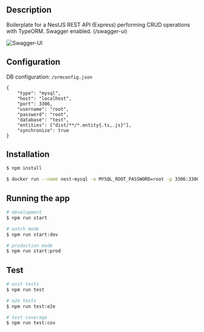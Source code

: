## Description

Boilerplate for a NestJS REST API (Express) performing CRUD operations with TypeORM. Swagger enabled. (/swagger-ui)


![Swagger-UI](https://i.ibb.co/6HwXL3T/nest-boilerplate-swaggerui.png)

## Configuration

DB configuration: ```/ormconfig.json```

```
{
    "type": "mysql",
    "host": "localhost",
    "port": 3306,
    "username": "root",
    "password": "root",
    "database": "test",
    "entities": ["dist/**/*.entity{.ts,.js}"],
    "synchronize": true
}
```

## Installation

```bash
$ npm install
```
```bash
$ docker run --name nest-mysql -e MYSQL_ROOT_PASSWORD=root -p 3306:3306 -d mysql:latest
```

## Running the app

```bash
# development
$ npm run start

# watch mode
$ npm run start:dev

# production mode
$ npm run start:prod
```

## Test

```bash
# unit tests
$ npm run test

# e2e tests
$ npm run test:e2e

# test coverage
$ npm run test:cov
```

